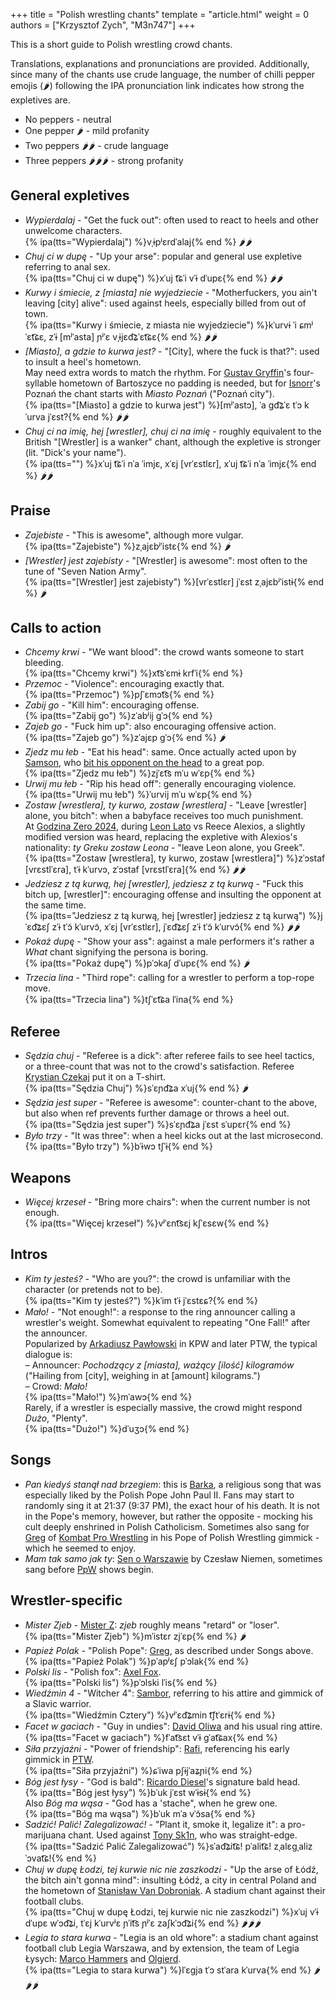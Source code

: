 +++
title = "Polish wrestling chants"
template = "article.html"
weight = 0
authors = ["Krzysztof Zych", "M3n747"]
+++

This is a short guide to Polish wrestling crowd chants.

<!-- more -->

Translations, explanations and pronunciations are provided. Additionally, since many of the chants use crude language, the number of chilli pepper emojis (🌶️) following the IPA pronunciation link indicates how strong the expletives are.

* No peppers - neutral
* One pepper 🌶️ - mild profanity
* Two peppers 🌶️🌶️️️ - crude language
* Three peppers 🌶️🌶️🌶️️ - strong profanity

## General expletives

* _Wypierdalaj_ - "Get the fuck out": often used to react to heels and other unwelcome characters. \
  {% ipa(tts="Wypierdalaj") %}vˌɨpʲɛrdˈalaj{% end %} 🌶️🌶️
* _Chuj ci w dupę_ - "Up your arse": popular and general use expletive referring to anal sex. \
  {% ipa(tts="Chuj ci w dupę") %}xˈuj t͡ɕˈi vˈɨ dˈupɛ{% end %} 🌶️🌶️
* _Kurwy i śmiecie, z [miasta] nie wyjedziecie_ - "Motherfuckers, you ain't leaving [city] alive": used against heels, especially billed from out of town. \
  {% ipa(tts="Kurwy i śmiecie, z miasta nie wyjedziecie") %}kˈurvɨ ˈi ɕmʲˈɛt͡ɕɛ, zˈɨ &#91;mʲˈasta&#93; ɲʲˈɛ vˌɨjɛd͡ʑˈɛt͡ɕɛ{% end %} 🌶️🌶️
* _[Miasto], a gdzie to kurwa jest?_ - "[City], where the fuck is that?": used to insult a heel's hometown. \
  May need extra words to match the rhythm. For [Gustav Gryffin](@/w/gustav-gryffin.md)'s four-syllable hometown of Bartoszyce no padding is needed, but for [Isnorr](@/w/isnorr.md)'s Poznań the chant starts with _Miasto Poznań_ ("Poznań city"). \
  {% ipa(tts="[Miasto] a gdzie to kurwa jest") %}&#91;mʲˈastɔ&#93;, ˈa ɡd͡ʑˈɛ tˈɔ kˈurva jˈɛst?{% end %} 🌶️🌶️
* _Chuj ci na imię, hej [wrestler], chuj ci na imię_ - roughly equivalent to the British "[Wrestler] is a wanker" chant, although the expletive is stronger (lit. "Dick's your name"). \
  {% ipa(tts="") %}xˈuj t͡ɕˈi nˈa ˈimjɛ, xˈɛj &#91;vrˈɛstlɛr&#93;, xˈuj t͡ɕˈi nˈa ˈimjɛ{% end %} 🌶️️🌶️

## Praise

* _Zajebiste_ - "This is awesome", although more vulgar. \
  {% ipa(tts="Zajebiste") %}zˌajɛbʲˈistɛ{% end %} 🌶️
* _[Wrestler] jest zajebisty_ - "[Wrestler] is awesome": most often to the tune of "Seven Nation Army". \
  {% ipa(tts="[Wrestler] jest zajebisty") %}&#91;vrˈɛstlɛr&#93; jˈɛst zˌajɛbʲˈistɨ{% end %} 🌶️

## Calls to action

* _Chcemy krwi_ - "We want blood": the crowd wants someone to start bleeding. \
  {% ipa(tts="Chcemy krwi") %}xt͡sˈɛmɨ krfˈi{% end %}
* _Przemoc_ - "Violence": encouraging exactly that. \
  {% ipa(tts="Przemoc") %}pʃˈɛmɔt͡s{% end %}
* _Zabij go_ - "Kill him": encouraging offense. \
  {% ipa(tts="Zabij go") %}zˈabʲij ɡˈɔ{% end %}
* _Zajeb go_ - "Fuck him up": also encouraging offensive action. \
  {% ipa(tts="Zajeb go") %}zˈajɛp ɡˈɔ{% end %} 🌶️
* _Zjedz mu łeb_ - "Eat his head": same. Once actually acted upon by [Samson](@/w/samson.md), who [bit his opponent on the head](@/e/mzw/2024-10-12-mzw-no-time-to-die.md) to a great pop. \
  {% ipa(tts="Zjedz mu łeb") %}zjˈɛt͡s mˈu wˈɛp{% end %}
* _Urwij mu łeb_ - "Rip his head off": generally encouraging violence. \
  {% ipa(tts="Urwij mu łeb") %}ˈurvij mˈu wˈɛp{% end %}
* _Zostaw [wrestlera], ty kurwo, zostaw [wrestlera]_ - "Leave [wrestler] alone, you bitch": when a babyface receives too much punishment. \
  At [Godzina Zero 2024](@/e/kpw/2024-09-07-kpw-godzina-zero-2024.md), during [Leon Lato](@/w/leon-lato.md) vs Reece Alexios, a slightly modified version was heard, replacing the expletive with Alexios's nationality: _ty Greku zostaw Leona_ - "leave Leon alone, you Greek". \
  {% ipa(tts="Zostaw [wrestlera], ty kurwo, zostaw [wrestlera]") %}zˈɔstaf &#91;vrɛstlˈɛra&#93;, tˈɨ kˈurvɔ, zˈɔstaf &#91;vrɛstlˈɛra&#93;{% end %} 🌶️🌶️
* _Jedziesz z tą kurwą, hej [wrestler], jedziesz z tą kurwą_ - "Fuck this bitch up, [wrestler]": encouraging offense and insulting the opponent at the same time. \
  {% ipa(tts="Jedziesz z tą kurwą, hej [wrestler] jedziesz z tą kurwą") %}jˈɛd͡ʑɛʃ zˈɨ tˈɔ̃ kˈurvɔ̃, xˈɛj &#91;vrˈɛstlɛr&#93;, jˈɛd͡ʑɛʃ zˈɨ tˈɔ̃ kˈurvɔ̃{% end %} 🌶️🌶️
* _Pokaż dupę_ - "Show your ass": against a male performers it's rather a _What_ chant signifying the persona is boring. \
  {% ipa(tts="Pokaż dupę") %}pˈɔkaʃ dˈupɛ{% end %} 🌶️
* _Trzecia lina_ - "Third rope": calling for a wrestler to perform a top-rope move. \
  {% ipa(tts="Trzecia lina") %}tʃˈɛt͡ɕa lˈina{% end %}

## Referee

* _Sędzia chuj_ - "Referee is a dick": after referee fails to see heel tactics, or a three-count that was not to the crowd's satisfaction. Referee [Krystian Czekaj](@/w/krystian-czekaj.md) put it on a T-shirt. \
  {% ipa(tts="Sędzia Chuj") %}sˈɛɲd͡ʑa xˈuj{% end %} 🌶️
* _Sędzia jest super_ - "Referee is awesome": counter-chant to the above, but also when ref prevents further damage or throws a heel out. \
  {% ipa(tts="Sędzia jest super") %}sˈɛɲd͡ʑa jˈɛst sˈupɛr{% end %}
* _Było trzy_ - "It was three": when a heel kicks out at the last microsecond. \
  {% ipa(tts="Było trzy") %}bˈɨwɔ tʃˈɨ{% end %}

## Weapons

* _Więcej krzeseł_ - "Bring more chairs": when the current number is not enough. \
  {% ipa(tts="Więcej krzeseł") %}vʲˈɛnt͡sɛj kʃˈɛsɛw{% end %}

## Intros

* _Kim ty jesteś?_ - "Who are you?": the crowd is unfamiliar with the character (or pretends not to be). \
  {% ipa(tts="Kim ty jesteś?") %}kˈim tˈɨ jˈɛstɛɕ?{% end %}
* _Mało!_ - "Not enough!": a response to the ring announcer calling a wrestler's weight. Somewhat equivalent to repeating "One Fall!" after the announcer. \
  Popularized by [Arkadiusz Pawłowski](@/w/pan-pawlowski.md) in KPW and later PTW, the typical dialogue is: \
  &ndash; Announcer: _Pochodzący z [miasta], ważący [ilość] kilogramów_ ("Hailing from [city], weighing in at [amount] kilograms.") \
  &ndash; Crowd: _Mało!_ \
  {% ipa(tts="Mało!") %}mˈawɔ{% end %} \
  Rarely, if a wrestler is especially massive, the crowd might respond _Dużo_, "Plenty". \
  {% ipa(tts="Dużo!") %}dˈuʒɔ{% end %}

## Songs

* _Pan kiedyś stanął nad brzegiem_: this is [Barka](https://en.wikipedia.org/wiki/Lord,_You_Have_Come_to_the_Lakeshore), a religious song that was especially liked by the Polish Pope John Paul&nbsp;II. Fans may start to randomly sing it at 21:37 (9:37&nbsp;PM), the exact hour of his death. It is not in the Pope's memory, however, but rather the opposite - mocking his cult deeply enshrined in Polish Catholicism.
  Sometimes also sang for [Greg](@/w/greg.md) of [Kombat Pro Wrestling](@/o/kpw.md) in his Pope of Polish Wrestling gimmick - which he seemed to enjoy.
* _Mam tak samo jak ty_: [Sen o Warszawie](https://www.youtube.com/watch?v=ePNUSmH3dMI) by Czesław Niemen, sometimes sang before [PpW](@/o/ppw.md) shows begin.

## Wrestler-specific

* _Mister Zjeb_ - [Mister Z](@/w/mister-z.md): _zjeb_ roughly means "retard" or "loser". \
  {% ipa(tts="Mister Zjeb") %}mˈistɛr zjˈɛp{% end %} 🌶️
* _Papież Polak_ - "Polish Pope": [Greg](@/w/greg.md), as described under Songs above. \
  {% ipa(tts="Papież Polak") %}pˈapʲɛʃ pˈɔlak{% end %}
* _Polski lis_ - "Polish fox": [Axel Fox](@/w/axel-fox.md). \
  {% ipa(tts="Polski lis") %}pˈɔlski lˈis{% end %}
* _Wiedźmin 4_ - "Witcher 4": [Sambor](@/w/sambor.md), referring to his attire and gimmick of a Slavic warrior. \
  {% ipa(tts="Wiedźmin Cztery") %}vʲˈɛd͡ʑmin t͡ʃtˈɛrɨ{% end %}
* _Facet w gaciach_ - "Guy in undies": [David Oliwa](@/w/david-oliwa.md) and his usual ring attire. \
  {% ipa(tts="Facet w gaciach") %}fˈat͡sɛt vˈɨ ɡˈat͡ɕax{% end %}
* _Siła przyjaźni_ - "Power of friendship": [Rafi](@/w/rafi.md), referencing his early gimmick in [PTW](@/o/ptw.md). \
  {% ipa(tts="Siła przyjaźni") %}ɕˈiwa pʃɨjˈaʑɲi{% end %}
* _Bóg jest łysy_ - "God is bald": [Ricardo Diesel](@/w/ricardo-diesel.md)'s signature bald head. \
  {% ipa(tts="Bóg jest łysy") %}bˈuk jˈɛst wˈɨsɨ{% end %} \
  Also _Bóg ma wąsa_ - "God has a 'stache", when he grew one. \
  {% ipa(tts="Bóg ma wąsa") %}bˈuk mˈa vˈɔ̃sa{% end %}
* _Sadzić! Palić! Zalegalizować!_ - "Plant it, smoke it, legalize it": a pro-marijuana chant. Used against [Tony Sk1n](@/w/tony-sk1n.md), who was straight-edge. \
  {% ipa(tts="Sadzić Palić Zalegalizować") %}sˈad͡ʑit͡ɕ! pˈalit͡ɕ! zˌalɛɡˌalizˈɔvat͡ɕ!{% end %}
* _Chuj w dupę Łodzi, tej kurwie nic nie zaszkodzi_ - "Up the arse of Łódź, the bitch ain't gonna mind": insulting Łódź, a city in central Poland and the hometown of [Stanisław Van Dobroniak](@/w/stanislaw-van-dobroniak.md). A stadium chant against their football clubs. \
  {% ipa(tts="Chuj w dupę Łodzi, tej kurwie nic nie zaszkodzi") %}xˈuj vˈɨ dˈupɛ wˈɔd͡ʑi, tˈɛj kˈurvʲɛ ɲˈit͡s ɲʲˈɛ zaʃkˈɔd͡ʑi{% end %} 🌶️🌶️🌶️
* _Legia to stara kurwa_ - "Legia is an old whore": a stadium chant against football club Legia Warszawa, and by extension, the team of Legia Łysych: [Marco Hammers](@/w/marco-hammers.md) and [Olgierd](@/w/olgierd.md). \
  {% ipa(tts="Legia to stara kurwa") %}lˈɛɡja tˈɔ stˈara kˈurva{% end %} 🌶️🌶️🌶️️
